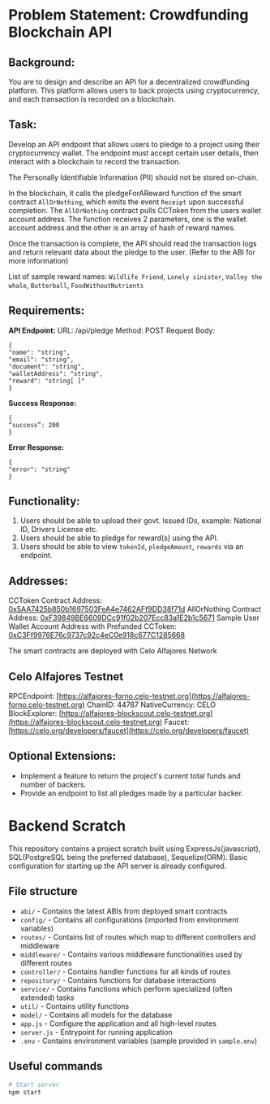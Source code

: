 # Problem Statement: Crowdfunding Blockchain API

## Background:
You are to design and describe an API for a decentralized crowdfunding platform. This platform allows users to back projects using cryptocurrency, and each transaction is recorded on a blockchain.

## Task:
Develop an API endpoint that allows users to pledge to a project using their cryptocurrency wallet. The endpoint must accept certain user details, then interact with a blockchain to record the transaction.

The Personally Identifiable Information (PII) should not be stored on-chain.

In the blockchain, it calls the pledgeForAReward function of the smart contract `AllOrNothing`, which emits the event `Receipt` upon successful completion. The `AllOrNothing` contract pulls CCToken from the users wallet account address. The function receives 2 parameters, one is the wallet account address and the other is an array of hash of reward names.

Once the transaction is complete, the API should read the transaction logs and return relevant data about the pledge to the user. (Refer to the ABI for more information)

List of sample reward names: `Wildlife Friend`, `Lonely sinister`, `Valley the whale`, `Butterball`, `FoodWithoutNutrients`

## Requirements:

**API Endpoint:**
URL: /api/pledge
Method: POST
Request Body:
```
{
"name": "string",
"email": "string",
"document": "string",
"walletAddress": "string",
"reward": "string[ ]"
}
```
**Success Response:**
```
{
“success”: 200
}
```
**Error Response:**
```
{
"error": "string"
}
```

## Functionality:

1.  Users should be able to upload their govt. Issued IDs, example: National ID, Drivers License etc.
2.  Users should be able to pledge for reward(s) using the API.
3.  Users should be able to view `tokenId`, `pledgeAmount`, `rewards` via an endpoint.
    
## Addresses:

CCToken Contract Address: [0x5AA7425b850b1697503FeA4e7462AFf9DD38f71d](https://alfajores.celoscan.io/address/0x5AA7425b850b1697503FeA4e7462AFf9DD38f71d)
AllOrNothing Contract Address: [0xF39849BE6609DCc91f02b207Ecc83a1E2b1c5671](https://alfajores.celoscan.io/address/0xF39849BE6609DCc91f02b207Ecc83a1E2b1c5671)
Sample User Wallet Account Address with Prefunded CCToken: [0xC3Ff9976E76c9737c92c4eC0e918c677C1285668](https://alfajores.celoscan.io/address/0xC3Ff9976E76c9737c92c4eC0e918c677C1285668)

The smart contracts are deployed with Celo Alfajores Network  

## Celo Alfajores Testnet
RPCEndpoint: [https://alfajores-forno.celo-testnet.org](https://alfajores-forno.celo-testnet.org)
ChainID: 44787
NativeCurrency: CELO
BlockExplorer: [https://alfajores-blockscout.celo-testnet.org](https://alfajores-blockscout.celo-testnet.org)
Faucet: [https://celo.org/developers/faucet](https://celo.org/developers/faucet)

## Optional Extensions:
-   Implement a feature to return the project's current total funds and number of backers.
-   Provide an endpoint to list all pledges made by a particular backer.


# Backend Scratch

This repository contains a project scratch built using ExpressJs(javascript), SQL(PostgreSQL being the preferred database), Sequelize(ORM). Basic configuration for starting up the API server is already configured.

## File structure

- `abi/` - Contains the latest ABIs from deployed smart contracts
- `config/` - Contains all configurations (imported from environment variables)
- `routes/` - Contains list of routes which map to different controllers and middleware
- `middleware/` - Contains various middleware functionalities used by different routes
- `controller/` - Contains handler functions for all kinds of routes
- `repository/` - Contains functions for database interactions
- `service/` - Contains functions which perform specialized (often extended) tasks 
- `util/` - Contains utility functions
- `model/` - Contains all models for the database
- `app.js` - Configure the application and all high-level routes
- `server.js` - Entrypoint for running application
- `.env` - Contains environment variables (sample provided in `sample.env`)

## Useful commands

```bash
# Start server
npm start
```

